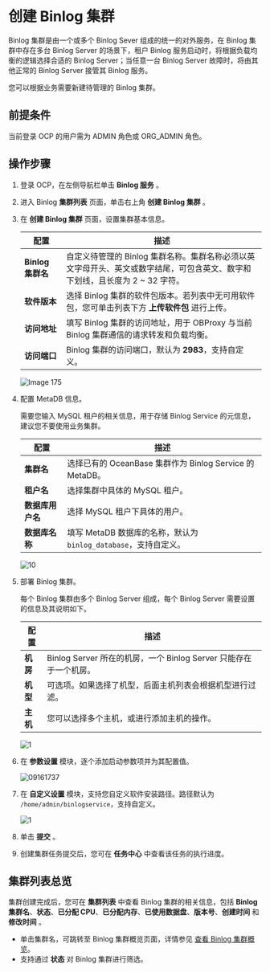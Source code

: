 # 创建 Binlog 集群

Binlog 集群是由一个或多个 Binlog Sever 组成的统一的对外服务，在 Binlog 集群中存在多台 Binlog Server 的场景下，租户 Binlog 服务启动时，将根据负载均衡的逻辑选择合适的 Binlog Server；当任意一台 Binlog Server 故障时，将由其他正常的 Binlog Server 接管其 Binlog 服务。

您可以根据业务需要新建待管理的 Binlog 集群。

## 前提条件

当前登录 OCP 的用户需为 ADMIN 角色或 ORG_ADMIN 角色。

## 操作步骤

1. 登录 OCP，在左侧导航栏单击 **Binlog 服务** 。

2. 进入 Binlog **集群列表** 页面，单击右上角 **创建 Binlog 集群** 。

3. 在 **创建 Binlog 集群** 页面，设置集群基本信息。

     |配置  |   描述   |
     |-----|-------|
     | **Binlog 集群名**          | 自定义待管理的 Binlog 集群名称。集群名称必须以英文字母开头、英文或数字结尾，可包含英文、数字和下划线，且长度为 2 ~ 32 字符。|
     | **软件版本**         | 选择 Binlog 集群的软件包版本。若列表中无可用软件包，您可单击列表下方 **上传软件包** 进行上传。  |
     | **访问地址**          | 填写 Binlog 集群的访问地址，用于 OBProxy 与当前 Binlog 集群通信的请求转发和负载均衡。   |
     | **访问端口** | Binlog 集群的访问端口，默认为 **2983**，支持自定义。   |

     ![Image 175](https://obbusiness-private.oss-cn-shanghai.aliyuncs.com/doc/img/ocp/431/%E5%88%9B%E5%BB%BA%E9%9B%86%E7%BE%A4-%E5%9F%BA%E6%9C%AC%E8%AE%BE%E7%BD%AE.png)

4. 配置 MetaDB 信息。

   需要您输入 MySQL 租户的相关信息，用于存储 Binlog Service 的元信息，建议您不要使用业务集群。

     |配置  |   描述   |
     |-----|-------|
     | **集群名**    | 选择已有的 OceanBase 集群作为 Binlog Service 的 MetaDB。|
     | **租户名**    | 选择集群中具体的 MySQL 租户。   |
     | **数据库用户名**        | 选择 MySQL 租户下具体的用户。  |
     | **数据库名称**          | 填写 MetaDB 数据库的名称，默认为 `binlog_database`，支持自定义。   |

   ![10](https://obbusiness-private.oss-cn-shanghai.aliyuncs.com/doc/img/ocp/431/%E5%88%9B%E5%BB%BA%E9%9B%86%E7%BE%A4-metadb%E8%AE%BE%E7%BD%AE.png)

5. 部署 Binlog 集群。

   每个 Binlog 集群由多个 Binlog Server 组成，每个 Binlog Server 需要设置的信息及其说明如下。

   |   配置   |  描述   |
   |-----|-------|
   | **机房**     | Binlog Server 所在的机房，一个 Binlog Server 只能存在于一个机房。  |
   | **机型**    | 可选项。如果选择了机型，后面主机列表会根据机型进行过滤。   |
   | **主机**  | 您可以选择多个主机，或进行添加主机的操作。   |

   ![1](https://obbusiness-private.oss-cn-shanghai.aliyuncs.com/doc/img/ocp/431/%E5%88%9B%E5%BB%BA%E9%9B%86%E7%BE%A4-%E9%83%A8%E7%BD%B2binlog%E9%9B%86%E7%BE%A4.png)

6. 在 **参数设置** 模块，逐个添加启动参数项并为其配置值。

    ![09161737](https://obbusiness-private.oss-cn-shanghai.aliyuncs.com/doc/img/ocp/431/%E5%88%9B%E5%BB%BA%E9%9B%86%E7%BE%A4-%E5%8F%82%E6%95%B0%E8%AE%BE%E7%BD%AE.png)

7. 在 **自定义设置** 模块，支持您自定义软件安装路径。路径默认为 `/home/admin/binlogservice`，支持自定义。

   ![1](https://obbusiness-private.oss-cn-shanghai.aliyuncs.com/doc/img/ocp/431/%E8%87%AA%E5%AE%9A%E4%B9%89%E8%AE%BE%E7%BD%AE.png)

8. 单击 **提交** 。

9. 创建集群任务提交后，您可在 **任务中心** 中查看该任务的执行进度。

## 集群列表总览

集群创建完成后，您可在 **集群列表** 中查看 Binlog 集群的相关信息，包括 **Binlog 集群名**、**状态**、**已分配 CPU**、**已分配内存**、**已使用数据盘**、**版本号**、**创建时间** 和 **修改时间** 。

* 单击集群名，可跳转至 Binlog 集群概览页面，详情参见 [查看 Binlog 集群概览](300.manage-a-binlog-cluster/100.binlog-cluster-overview.md)。
* 支持通过 **状态** 对 Binlog 集群进行筛选。
